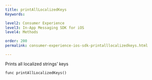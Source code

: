 ```yaml
---
title: printAllLocalizedKeys
Keywords:

level2: Consumer Experience
level3: In-App Messaging SDK for iOS
level4: Methods

order: 200
permalink: consumer-experience-ios-sdk-printalllocalizedkeys.html

---
```


Prints all localized strings’ keys

`func printAllLocalizedKeys()`


